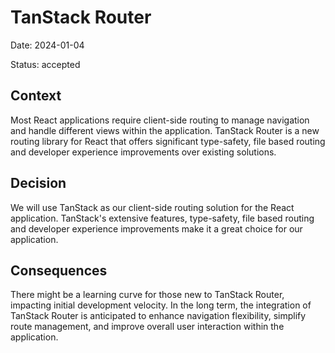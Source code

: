# TanStack Router

Date: 2024-01-04

Status: accepted

## Context

Most React applications require client-side routing to manage navigation and handle different views within the application. TanStack Router is a new routing library for React that offers significant type-safety, file based routing and developer experience improvements over existing solutions.

## Decision

We will use TanStack as our client-side routing solution for the React application. TanStack's extensive features, type-safety, file based routing and developer experience improvements make it a great choice for our application.

## Consequences

There might be a learning curve for those new to TanStack Router, impacting initial development velocity. In the long term, the integration of TanStack Router is anticipated to enhance navigation flexibility, simplify route management, and improve overall user interaction within the application.
